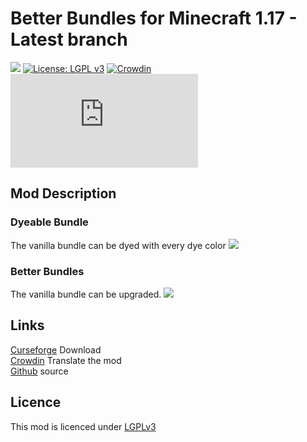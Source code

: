 # Better Bundles for Minecraft 1.17 - Latest branch
[![](http://cf.way2muchnoise.eu/short_509980_downloads.svg)](https://www.curseforge.com/minecraft/mc-mods/better-bundles) [![License: LGPL v3](https://img.shields.io/badge/License-LGPL%20v3-blue.svg)](https://www.gnu.org/licenses/lgpl-3.0) [![Crowdin](https://badges.crowdin.net/better-bundles/localized.svg)](https://crowdin.com/project/better-bundles) [![](https://badgen.net/maven/v/metadata-url/https/maven.paube.de/releases/de/cheaterpaul/betterbundles/BetterBundles/maven-metadata.xml)](https://maven.paube.de/releases/de/cheaterpaul/betterbundles/BetterBundles)

## Mod Description

### Dyeable Bundle

The vanilla bundle can be dyed with every dye color
![](https://i.ibb.co/cJn3dMn/dye-bundles.png)

### Better Bundles

The vanilla bundle can be upgraded. 
![](https://i.ibb.co/gPQ73YK/better-bundles.png)

## Links
[Curseforge](https://www.curseforge.com/minecraft/mc-mods/better-bundles) Download  
[Crowdin](https://crowdin.com/project/better-bundles) Translate the mod  
[Github](https://github.com/Cheaterpaul/BetterBundles) source

## Licence
This mod is licenced under [LGPLv3](https://raw.githubusercontent.com/Cheaterpaul/BetterBundle/1.17/LICENSE)